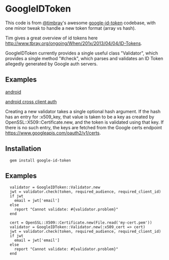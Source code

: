 # GoogleIDToken

This code is from [@timbray](https://github.com/timbray)'s awesome [google-id-token](https://code.google.com/p/google-id-token/) codebase, with one minor tweak to handle a new token format (array vs hash).

Tim gives a great overview of id tokens here http://www.tbray.org/ongoing/When/201x/2013/04/04/ID-Tokens.

GoogleIDToken currently provides a single useful class "Validator", which provides a single method "#check", which parses and validates an ID Token allegedly generated by Google auth servers.

## Examples

  [android](http://android-developers.blogspot.in/2013/01/verifying-back-end-calls-from-android.html)

  [android cross client auth](https://developers.google.com/accounts/docs/CrossClientAuth)

Creating a new validator takes a single optional hash argument. If the hash has an entry for :x509_key, that value is taken to be a key as created by OpenSSL::X509::Certificate.new, and the token is validated using that key.  If there is no such entry, the keys are fetched from the Google certs endpoint https://www.googleapis.com/oauth2/v1/certs.

## Installation

```
  gem install google-id-token
```

## Examples

```
  validator = GoogleIDToken::Validator.new
  jwt = validator.check(token, required_audience, required_client_id)
  if jwt
    email = jwt['email']
  else
    report "Cannot validate: #{validator.problem}"
  end
```


```
  cert = OpenSSL::X509::Certificate.new(File.read('my-cert.pem'))
  validator = GoogleIDToken::Validator.new(:x509_cert => cert)
  jwt = validator.check(token, required_audience, required_client_id)
  if jwt
    email = jwt['email']
  else
    report "Cannot validate: #{validator.problem}"
  end
```


